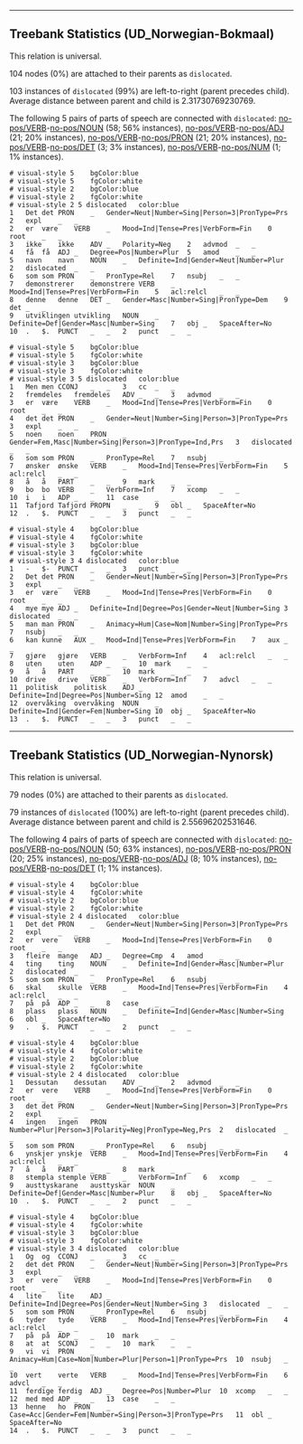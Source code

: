 

--------------------------------------------------------------------------------

## Treebank Statistics (UD_Norwegian-Bokmaal)

This relation is universal.

104 nodes (0%) are attached to their parents as `dislocated`.

103 instances of `dislocated` (99%) are left-to-right (parent precedes child).
Average distance between parent and child is 2.31730769230769.

The following 5 pairs of parts of speech are connected with `dislocated`: [no-pos/VERB]()-[no-pos/NOUN]() (58; 56% instances), [no-pos/VERB]()-[no-pos/ADJ]() (21; 20% instances), [no-pos/VERB]()-[no-pos/PRON]() (21; 20% instances), [no-pos/VERB]()-[no-pos/DET]() (3; 3% instances), [no-pos/VERB]()-[no-pos/NUM]() (1; 1% instances).


~~~ conllu
# visual-style 5	bgColor:blue
# visual-style 5	fgColor:white
# visual-style 2	bgColor:blue
# visual-style 2	fgColor:white
# visual-style 2 5 dislocated	color:blue
1	Det	det	PRON	_	Gender=Neut|Number=Sing|Person=3|PronType=Prs	2	expl	_	_
2	er	være	VERB	_	Mood=Ind|Tense=Pres|VerbForm=Fin	0	root	_	_
3	ikke	ikke	ADV	_	Polarity=Neg	2	advmod	_	_
4	få	få	ADJ	_	Degree=Pos|Number=Plur	5	amod	_	_
5	navn	navn	NOUN	_	Definite=Ind|Gender=Neut|Number=Plur	2	dislocated	_	_
6	som	som	PRON	_	PronType=Rel	7	nsubj	_	_
7	demonstrerer	demonstrere	VERB	_	Mood=Ind|Tense=Pres|VerbForm=Fin	5	acl:relcl	_	_
8	denne	denne	DET	_	Gender=Masc|Number=Sing|PronType=Dem	9	det	_	_
9	utviklingen	utvikling	NOUN	_	Definite=Def|Gender=Masc|Number=Sing	7	obj	_	SpaceAfter=No
10	.	$.	PUNCT	_	_	2	punct	_	_

~~~


~~~ conllu
# visual-style 5	bgColor:blue
# visual-style 5	fgColor:white
# visual-style 3	bgColor:blue
# visual-style 3	fgColor:white
# visual-style 3 5 dislocated	color:blue
1	Men	men	CCONJ	_	_	3	cc	_	_
2	fremdeles	fremdeles	ADV	_	_	3	advmod	_	_
3	er	være	VERB	_	Mood=Ind|Tense=Pres|VerbForm=Fin	0	root	_	_
4	det	det	PRON	_	Gender=Neut|Number=Sing|Person=3|PronType=Prs	3	expl	_	_
5	noen	noen	PRON	_	Gender=Fem,Masc|Number=Sing|Person=3|PronType=Ind,Prs	3	dislocated	_	_
6	som	som	PRON	_	PronType=Rel	7	nsubj	_	_
7	ønsker	ønske	VERB	_	Mood=Ind|Tense=Pres|VerbForm=Fin	5	acl:relcl	_	_
8	å	å	PART	_	_	9	mark	_	_
9	bo	bo	VERB	_	VerbForm=Inf	7	xcomp	_	_
10	i	i	ADP	_	_	11	case	_	_
11	Tafjord	Tafjord	PROPN	_	_	9	obl	_	SpaceAfter=No
12	.	$.	PUNCT	_	_	3	punct	_	_

~~~


~~~ conllu
# visual-style 4	bgColor:blue
# visual-style 4	fgColor:white
# visual-style 3	bgColor:blue
# visual-style 3	fgColor:white
# visual-style 3 4 dislocated	color:blue
1	-	$-	PUNCT	_	_	3	punct	_	_
2	Det	det	PRON	_	Gender=Neut|Number=Sing|Person=3|PronType=Prs	3	expl	_	_
3	er	være	VERB	_	Mood=Ind|Tense=Pres|VerbForm=Fin	0	root	_	_
4	mye	mye	ADJ	_	Definite=Ind|Degree=Pos|Gender=Neut|Number=Sing	3	dislocated	_	_
5	man	man	PRON	_	Animacy=Hum|Case=Nom|Number=Sing|PronType=Prs	7	nsubj	_	_
6	kan	kunne	AUX	_	Mood=Ind|Tense=Pres|VerbForm=Fin	7	aux	_	_
7	gjøre	gjøre	VERB	_	VerbForm=Inf	4	acl:relcl	_	_
8	uten	uten	ADP	_	_	10	mark	_	_
9	å	å	PART	_	_	10	mark	_	_
10	drive	drive	VERB	_	VerbForm=Inf	7	advcl	_	_
11	politisk	politisk	ADJ	_	Definite=Ind|Degree=Pos|Number=Sing	12	amod	_	_
12	overvåking	overvåking	NOUN	_	Definite=Ind|Gender=Fem|Number=Sing	10	obj	_	SpaceAfter=No
13	.	$.	PUNCT	_	_	3	punct	_	_

~~~




--------------------------------------------------------------------------------

## Treebank Statistics (UD_Norwegian-Nynorsk)

This relation is universal.

79 nodes (0%) are attached to their parents as `dislocated`.

79 instances of `dislocated` (100%) are left-to-right (parent precedes child).
Average distance between parent and child is 2.55696202531646.

The following 4 pairs of parts of speech are connected with `dislocated`: [no-pos/VERB]()-[no-pos/NOUN]() (50; 63% instances), [no-pos/VERB]()-[no-pos/PRON]() (20; 25% instances), [no-pos/VERB]()-[no-pos/ADJ]() (8; 10% instances), [no-pos/VERB]()-[no-pos/DET]() (1; 1% instances).


~~~ conllu
# visual-style 4	bgColor:blue
# visual-style 4	fgColor:white
# visual-style 2	bgColor:blue
# visual-style 2	fgColor:white
# visual-style 2 4 dislocated	color:blue
1	Det	det	PRON	_	Gender=Neut|Number=Sing|Person=3|PronType=Prs	2	expl	_	_
2	er	vere	VERB	_	Mood=Ind|Tense=Pres|VerbForm=Fin	0	root	_	_
3	fleire	mange	ADJ	_	Degree=Cmp	4	amod	_	_
4	ting	ting	NOUN	_	Definite=Ind|Gender=Masc|Number=Plur	2	dislocated	_	_
5	som	som	PRON	_	PronType=Rel	6	nsubj	_	_
6	skal	skulle	VERB	_	Mood=Ind|Tense=Pres|VerbForm=Fin	4	acl:relcl	_	_
7	på	på	ADP	_	_	8	case	_	_
8	plass	plass	NOUN	_	Definite=Ind|Gender=Masc|Number=Sing	6	obl	_	SpaceAfter=No
9	.	$.	PUNCT	_	_	2	punct	_	_

~~~


~~~ conllu
# visual-style 4	bgColor:blue
# visual-style 4	fgColor:white
# visual-style 2	bgColor:blue
# visual-style 2	fgColor:white
# visual-style 2 4 dislocated	color:blue
1	Dessutan	dessutan	ADV	_	_	2	advmod	_	_
2	er	vere	VERB	_	Mood=Ind|Tense=Pres|VerbForm=Fin	0	root	_	_
3	det	det	PRON	_	Gender=Neut|Number=Sing|Person=3|PronType=Prs	2	expl	_	_
4	ingen	ingen	PRON	_	Number=Plur|Person=3|Polarity=Neg|PronType=Neg,Prs	2	dislocated	_	_
5	som	som	PRON	_	PronType=Rel	6	nsubj	_	_
6	ynskjer	ynskje	VERB	_	Mood=Ind|Tense=Pres|VerbForm=Fin	4	acl:relcl	_	_
7	å	å	PART	_	_	8	mark	_	_
8	stempla	stemple	VERB	_	VerbForm=Inf	6	xcomp	_	_
9	austtyskarane	austtyskar	NOUN	_	Definite=Def|Gender=Masc|Number=Plur	8	obj	_	SpaceAfter=No
10	.	$.	PUNCT	_	_	2	punct	_	_

~~~


~~~ conllu
# visual-style 4	bgColor:blue
# visual-style 4	fgColor:white
# visual-style 3	bgColor:blue
# visual-style 3	fgColor:white
# visual-style 3 4 dislocated	color:blue
1	Og	og	CCONJ	_	_	3	cc	_	_
2	det	det	PRON	_	Gender=Neut|Number=Sing|Person=3|PronType=Prs	3	expl	_	_
3	er	vere	VERB	_	Mood=Ind|Tense=Pres|VerbForm=Fin	0	root	_	_
4	lite	lite	ADJ	_	Definite=Ind|Degree=Pos|Gender=Neut|Number=Sing	3	dislocated	_	_
5	som	som	PRON	_	PronType=Rel	6	nsubj	_	_
6	tyder	tyde	VERB	_	Mood=Ind|Tense=Pres|VerbForm=Fin	4	acl:relcl	_	_
7	på	på	ADP	_	_	10	mark	_	_
8	at	at	SCONJ	_	_	10	mark	_	_
9	vi	vi	PRON	_	Animacy=Hum|Case=Nom|Number=Plur|Person=1|PronType=Prs	10	nsubj	_	_
10	vert	verte	VERB	_	Mood=Ind|Tense=Pres|VerbForm=Fin	6	advcl	_	_
11	ferdige	ferdig	ADJ	_	Degree=Pos|Number=Plur	10	xcomp	_	_
12	med	med	ADP	_	_	13	case	_	_
13	henne	ho	PRON	_	Case=Acc|Gender=Fem|Number=Sing|Person=3|PronType=Prs	11	obl	_	SpaceAfter=No
14	.	$.	PUNCT	_	_	3	punct	_	_

~~~



